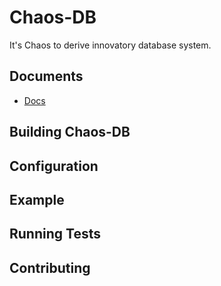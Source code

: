# Chaos-DB
It's Chaos to derive innovatory database system.

## Documents
* [Docs](./docs/README.md)

## Building Chaos-DB

## Configuration

## Example

## Running Tests

## Contributing